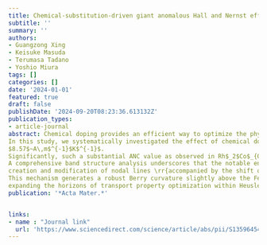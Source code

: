 ```yaml
---
title: Chemical-substitution-driven giant anomalous Hall and Nernst effects in magnetic cubic Heusler compounds
subtitle: ''
summary: ''
authors:
- Guangzong Xing
- Keisuke Masuda
- Terumasa Tadano
- Yoshio Miura
tags: []
categories: []
date: '2024-01-01'
featured: true
draft: false
publishDate: '2024-09-20T08:23:36.613132Z'
publication_types:
- article-journal
abstract: Chemical doping provides an efficient way to optimize the physical properties of magnetic Heusler compounds, especially the anomalous transport properties, including the anomalous Hall conductivity (AHC) and anomalous Nernst conductivity (ANC).
In this study, we systematically investigated the effect of chemical doping on AHC and ANC in 1493 Heusler compounds using high-throughput first-principles calculations. Our investigation reveals notable trends in Co- and Rh-based Heusler compounds, where chemical doping effectively enhances the AHC and ANC. Intriguingly, several doped candidates exhibit outstanding enhancement of AHC and ANC (at $300$~K), such as (Co$_{0.8}$Ni$_{0.2}$)$_2$FeSn with both giant AHC of $-2567.78$~S\,cm$^{-1}$ and ANC of $8.27$~A\,m$^{-1}$K$^{-1}$, and Rh$_2$Co$_{0.7}$Fe$_{0.3}$In with ANC of 
$8.57$~A\,m$^{-1}$K$^{-1}$. 
Significantly, such a substantial ANC value as observed in Rh$_2$Co$_{0.7}$Fe$_{0.3}$In is not present in the stoichiometric mother compound Rh$_2$CoIn, which exhibits a maximum ANC value of $4.36$~A\,m$^{-1}$K$^{-1}$ located at $\sim$$0.3$~eV above the Fermi energy
A comprehensive band structure analysis underscores that the notable enhancement in ANC within doped compounds arises from the 
creation and modification of nodal lines \rr{accompanied by the shift of the Fermi energy} through chemical doping. 
This mechanism generates a robust Berry curvature slightly above the Fermi energy, resulting in significant ANC. These findings emphasize the pivotal role of chemical doping in engineering high-performance materials, thereby
expanding the horizons of transport property optimization within Heusler compounds.
publication: '*Acta Mater.*'


links: 
- name : "Journal link"
  url: 'https://www.sciencedirect.com/science/article/abs/pii/S135964542400209X'
---
```

